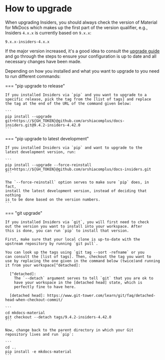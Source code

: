 # How to upgrade

When upgrading Insiders, you should always check the version of Material for
MkDocs which makes up the first part of the version qualifier, e.g., Insiders
`4.x.x` is currently based on `9.x.x`:

```
9.x.x-insiders-4.x.x
```

If the major version increased, it's a good idea to consult the [upgrade
guide] and go through the steps to ensure your configuration is up to date and
all necessary changes have been made. 

  [upgrade guide]: ../upgrade.md
  [list of tags]: https://github.com/arshiacomplus/docs-insiders/tags

Depending on how you installed and what you want to upgrade to you
need to run different commands:

=== "pip upgrade to release"

    If you installed Insiders via `pip` and you want to upgrade to a
    specific release, pick the tag from the [list of tags] and replace 
    the tag at the end of the URL of the command given below:

    ```
    pip install --upgrade git+https://${GH_TOKEN}@github.com/arshiacomplus/docs-insiders.git@9.4.2-insiders-4.42.0
    ```

=== "pip upgrade to latest development"

    If you installed Insiders via `pip` and want to upgrade to the
    latest development version, run:

    ```
    pip install --upgrade --force-reinstall git+https://${GH_TOKEN}@github.com/arshiacomplus/docs-insiders.git
    ```

    The `--force-reinstall` option serves to make sure `pip` does, in fact,
    install the latest development version, instead of deciding that  nothing
    is to be done based on the version numbers.
    ```

=== "git upgrade"

    If you installed Insiders via `git`, you will first need to check
    out the version you want to install into your workspace. After
    this is done, you can run `pip` to install that version.

    First, make sure that your local clone is up-to-date with the
    upstream repository by running `git pull`.

    You can look up the tags using `git tag --sort -refname` or you
    can consult the [list of tags]. Then, checkout the tag you want to
    use by replacing the one given in the command below (twice)and running 
    it from your workspace[^detached]:
      
      [^detached]:
        The `--detach` argument serves to tell `git` that you are ok to
        have your workspace in the [detached head] state, which is
        perfectly fine to have here.
        
      [detached head]: https://www.git-tower.com/learn/git/faq/detached-head-when-checkout-commit/

    ``` 
    cd mkdocs-material 
    git checkout --detach tags/9.4.2-insiders-4.42.0 
    ```

    Now, change back to the parent directory in which your Git
    repository lives and run `pip`:

    ```
    cd .. 
    pip install -e mkdocs-material
    ```



